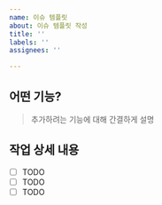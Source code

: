 ```yaml
---
name: 이슈 템플릿
about: 이슈 템플릿 작성
title: ''
labels: ''
assignees: ''

---
```


## 어떤 기능?

> 추가하려는 기능에 대해 간결하게 설명

## 작업 상세 내용

- [ ] TODO
- [ ] TODO
- [ ] TODO
